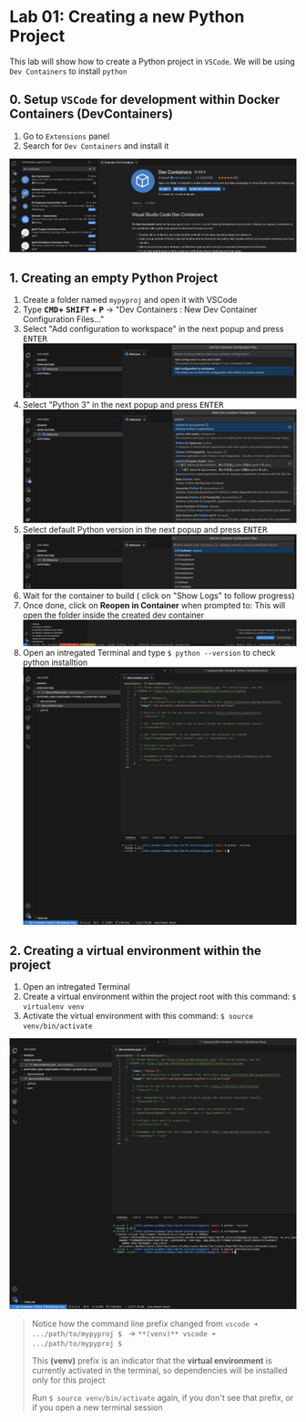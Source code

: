 # Lab 01: Creating a new Python Project

This lab will show how to create a Python project in `VSCode`. We will be using `Dev Containers` to install `python`


## 0. Setup `VSCode` for development within Docker Containers (DevContainers)

1. Go to `Extensions` panel
2. Search for `Dev Containers` and install it

![Alt text](./devcontainers-vscode-installation.png)

## 1. Creating an empty Python Project

1. Create a folder named `mypyproj` and open it with VSCode
2. Type **<kbd>CMD</kbd>+ <kbd>SHIFT</kbd> + <kbd>P</kbd>** -> "Dev Containers : New Dev Container Configuration Files..."
3. Select "Add configuration to workspace" in the next popup and press <kbd>ENTER</kbd>
![Alt text](./python-devcontainer-1-add-to-workspace.png)
4. Select "Python 3" in the next popup and press <kbd>ENTER</kbd>
![Alt text](./python-devcontainer-2-select-python.png)
5. Select default Python version in the next popup and press <kbd>ENTER</kbd>
![Alt text](./python-devcontainer-3-select-python-version.png)
6. Wait for the container to build ( click on "Show Logs" to follow progress)
7. Once done, click on **Reopen in Container** when prompted to: This will open the folder inside the created dev container
![Alt text](./python-devcontainer-reopen-in-container.png)
8.  Open an intregated Terminal  and type `$ python --version` to check python installtion
![Alt text](./python-devcontainer-installed.png)

## 2. Creating a virtual environment within the project
1. Open an intregated Terminal 
2. Create a virtual environment within the project root with this command: `$ virtualenv venv`
3. Activate the virtual environment with this command: `$ source venv/bin/activate`

![Alt text](./python-venv-activated.png)
> Notice how the command line prefix changed from `vscode ➜ .../path/to/mypyproj $ `  -> `**(venv)** vscode ➜ .../path/to/mypyproj $ `
>
> This **(venv)** prefix is an indicator that the **virtual environment** is currently activated in the terminal, so dependencies will be installed only for this project
>
> Run `$ source venv/bin/activate` again, if you don't see that prefix, or if you open a new terminal session
